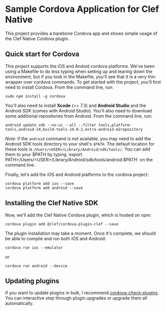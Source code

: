 # Sample Cordova Application for Clef Native

This project provides a barebone Cordova app and shows simple usage of the Clef Native Cordova plugin.

## Quick start for Cordova

This project supports the iOS and Andoid cordova platforms. We've been using a Makefile to do less typing when setting up and tearing down the environment, but if you look in the Makefile, you'll see that it is a very thin wrapper over cordova commands. To get started with the project, you'll first need to install Cordova. From the command line, run:

```
sudo npm install -g cordova
```

You'll also need to install **Xcode** (>= 7.3) and **Android Studio** and the Android SDK (comes with Android Studio). You'll also need to download some additional repositories from Android. From the command line, run:

```
android update sdk --no-ui --all --filter tools,platform-tools,android-24,build-tools-24.0.2,extra-android-m2repository
```

*Note:* if the `android` command is not available, you may need to add the Android SDK tools directory to your shell's `$PATH`. The default location for these tools is `/Users/<USER>/Library/Android/sdk/tools/`. You can add them to your $PATH by typing `export PATH=/Users/<USER>/Library/Android/sdk/tools/android:$PATH` on the command line.

Finally, let's add the iOS and Android platforms to the cordova project: 

```
cordova platform add ios --save
cordova platform add android --save
```

## Installing the Clef Native SDK

Now, we'll add the Clef Native Cordova plugin, which is hosted on npm:

```
cordova plugin add @clef/cordova-plugin-clef --save
```

The plugin installation may take a moment. Once it's complete, we should be able to compile and run both iOS and Android: 

```
cordova run ios --emulator
```

or 

```
cordova run android --device
```

## Updating plugins

If you want to update plugins in bulk, I recommend
[cordova-check-plugins](https://github.com/dpa99c/cordova-check-plugins). You
can interactive step through plugin upgrades or upgrade them all automatically.
